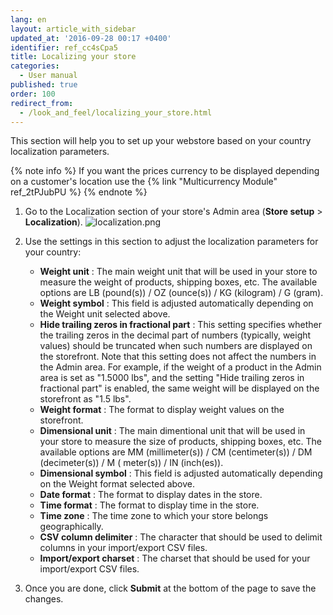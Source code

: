 ```yaml
---
lang: en
layout: article_with_sidebar
updated_at: '2016-09-28 00:17 +0400'
identifier: ref_cc4sCpa5
title: Localizing your store
categories:
  - User manual
published: true
order: 100
redirect_from:
  - /look_and_feel/localizing_your_store.html
---
```


This section will help you to set up your webstore based on your country localization parameters.

{% note info %}
If you want the prices currency to be displayed depending on a customer's location use the {% link "Multicurrency Module" ref_2tPJubPU %}
{% endnote %}

1.  Go to the Localization section of your store's Admin area (**Store setup** > **Localization**).
    ![localization.png]({{site.baseurl}}/attachments/ref_cc4sCpa5/localization.png)

2.  Use the settings in this section to adjust the localization parameters for your country:
    *   **Weight unit** : The main weight unit that will be used in your store to measure the weight of products, shipping boxes, etc. The available options are LB (pound(s)) / OZ (ounce(s)) / KG (kilogram) / G (gram).
    *   **Weight symbol** : This field is adjusted automatically depending on the Weight unit selected above.
    *   **Hide trailing zeros in fractional part** : This setting specifies whether the trailing zeros in the decimal part of numbers (typically, weight values) should be truncated when such numbers are displayed on the storefront. Note that this setting does not affect the numbers in the Admin area. For example, if the weight of a product in the Admin area is set as "1.5000 lbs", and the setting "Hide trailing zeros in fractional part" is enabled, the same weight will be displayed on the storefront as "1.5 lbs".
    *   **Weight format** : The format to display weight values on the storefront. 
    *   **Dimensional unit** : The main dimentional unit that will be used in your store to measure the size of products, shipping boxes, etc. The available options are MM (millimeter(s)) / CM (centimeter(s)) / DM (decimeter(s)) / M ( meter(s)) / IN (inch(es)).
    *   **Dimensional symbol** : This field is adjusted automatically depending on the Weight format selected above.
    *   **Date format** : The format to display dates in the store. 
    *   **Time format** : The format to display time in the store.
    *   **Time zone** : The time zone to which your store belongs geographically. 
    *   **CSV column delimiter** : The character that should be used to delimit columns in your import/export CSV files.
    *   **Import/export charset** : The charset that should be used for your import/export CSV files.
    
3.  Once you are done, click **Submit** at the bottom of the page to save the changes.
